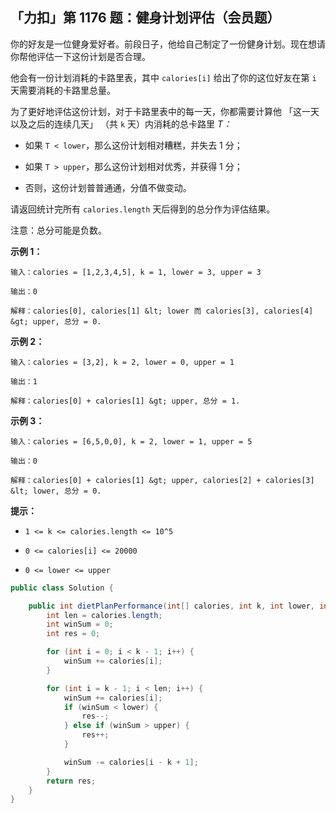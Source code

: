 ## 「力扣」第 1176 题：健身计划评估（会员题）

你的好友是一位健身爱好者。前段日子，他给自己制定了一份健身计划。现在想请你帮他评估一下这份计划是否合理。

他会有一份计划消耗的卡路里表，其中 `calories[i]` 给出了你的这位好友在第 `i` 天需要消耗的卡路里总量。

为了更好地评估这份计划，对于卡路里表中的每一天，你都需要计算他 「这一天以及之后的连续几天」 （共 `k` 天）内消耗的总卡路里 *T：*

- 如果 `T < lower`，那么这份计划相对糟糕，并失去 1 分；

- 如果 `T > upper`，那么这份计划相对优秀，并获得 1 分；

- 否则，这份计划普普通通，分值不做变动。

请返回统计完所有 `calories.length` 天后得到的总分作为评估结果。

注意：总分可能是负数。

**示例 1：**

```
输入：calories = [1,2,3,4,5], k = 1, lower = 3, upper = 3

输出：0

解释：calories[0], calories[1] &lt; lower 而 calories[3], calories[4] &gt; upper, 总分 = 0.
```

**示例 2：**

```
输入：calories = [3,2], k = 2, lower = 0, upper = 1

输出：1

解释：calories[0] + calories[1] &gt; upper, 总分 = 1.
```

**示例 3：**

```
输入：calories = [6,5,0,0], k = 2, lower = 1, upper = 5

输出：0

解释：calories[0] + calories[1] &gt; upper, calories[2] + calories[3] &lt; lower, 总分 = 0.
```

**提示：**

- `1 <= k <= calories.length <= 10^5`

- `0 <= calories[i] <= 20000`

- `0 <= lower <= upper`

```java
public class Solution {

    public int dietPlanPerformance(int[] calories, int k, int lower, int upper) {
        int len = calories.length;
        int winSum = 0;
        int res = 0;

        for (int i = 0; i < k - 1; i++) {
            winSum += calories[i];
        }

        for (int i = k - 1; i < len; i++) {
            winSum += calories[i];
            if (winSum < lower) {
                res--;
            } else if (winSum > upper) {
                res++;
            }

            winSum -= calories[i - k + 1];
        }
        return res;
    }
}
```

